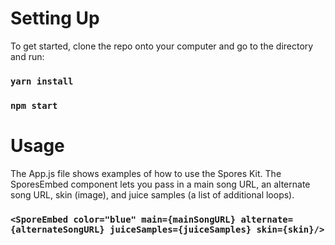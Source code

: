# Setting Up

To get started, clone the repo onto your computer and go to the directory and run:
### `yarn install`
### `npm start`


# Usage

The App.js file shows examples of how to use the Spores Kit. The SporesEmbed
component lets you pass in a main song URL, an alternate song URL, skin (image),
and juice samples (a list of additional loops).

### `<SporeEmbed color="blue" main={mainSongURL} alternate={alternateSongURL} juiceSamples={juiceSamples} skin={skin}/> `

